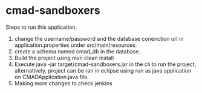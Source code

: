 # cmad-sandboxers
Steps to run this application.
1. change the username/password and the database conenction url in application.properties under src/main/resources.
2. create a schema named cmad_db in the database.
3. Build the project using mvn clean install
4. Execute java -jar target/cmad-sandboxers.jar in the cli to run the project, alternatively, project can be ran in eclipse using run as java application on CMADApplication.java file.
5. Making more changes to check jenkins



